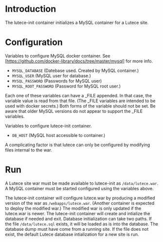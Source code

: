 # Introduction

The lutece-init container initializes a MySQL container for a Lutece site.

# Configuration

Variables to configure MySQL docker container.
See [https://github.com/docker-library/docs/tree/master/mysql] for more info.

  - `MYSQL_DATABASE` (Datebase used. Created by MySQL container.)
  - `MYSQL_USER`     (MySQL user for database.)
  - `MYSQL_PASSWORD` (Passwords for MySQL user)
  - `MYSQL_ROOT_PASSWORD` (Password for MySQL root user.)

Each one of these variables can have a _FILE appended. In that case, the variable value is read from that file. (The _FILE variables are intended to be used with docker secrets.) Both forms of the variable should not be set. Be aware that older MySQL versions do not appear to support the _FILE variables.

Variables to configure lutece-init container.
  - `DB_HOST` (MySQL host accessible to container.)

A complicating factor is that lutece can only be configured by modifying files internal to the war.

# Run 

A Lutece site war must be made available to lutece-init as `/data/lutece.war`. A MySQL container must be started configured using the variables above.

The lutece-init container will configure lutece.war by producing a modified version of the war as `/webapps/lutece.war`. (Another container is expected to deploy the modified war.) The modified war is only updated if the lutece.war is newer. The lutece-init container will create and intialize the database if needed and exit.
Database initialization can take two paths. If the file `/data/lutece.sql` exists, it will be loaded as is into the database. The database dump must have come from a running site. If the file does not exist, the default Lutece database intialization for a new site is run.
